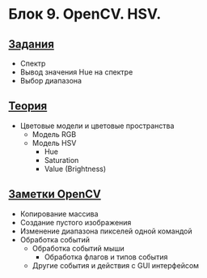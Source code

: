 # Блок 9. OpenCV. HSV.

## [Задания](./Задания.md)
* Спектр
* Вывод значения Hue на спектре
* Выбор диапазона

## [Теория](./Теория.md)
* Цветовые модели и цветовые пространства
  * Модель RGB
  * Модель HSV
    * Hue
    * Saturation
    * Value (Brightness)

## [Заметки OpenCV](./Заметки_opencv.md)
* Копирование массива
* Создание пустого изображения
* Изменение диапазона пикселей одной командой
* Обработка событий
  * Обработка событий мыши
    * Обработка флагов и типов события
  * Другие события и действия с GUI интерфейсом
